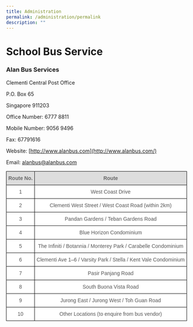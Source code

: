```yaml
---
title: Administration
permalink: /administration/permalink
description: ""
---
```

School Bus Service
==================

  

### Alan Bus Services

Clementi Central Post Office

P.O. Box 65

Singapore 911203

  

Office Number: 6777 8811

  

Mobile Number: 9056 9496

  

Fax: 67791616

  

Website: [http://www.alanbus.com](http://www.alanbus.com/)

Email: [alanbus@alanbus.com](mailto:alanbus@alanbus.com)

<style type="text/css">
.tg  {border-collapse:collapse;border-spacing:0;}
.tg td{border-color:black;border-style:solid;border-width:1px;font-family:Arial, sans-serif;font-size:14px;
  overflow:hidden;padding:10px 5px;word-break:normal;}
.tg th{border-color:black;border-style:solid;border-width:1px;font-family:Arial, sans-serif;font-size:14px;
  font-weight:normal;overflow:hidden;padding:10px 5px;word-break:normal;}
.tg .tg-a4yv{background-color:#DDD;color:#666;font-weight:bold;text-align:center;vertical-align:top}
.tg .tg-ftsx{background-color:#FFF;color:#565656;text-align:center;vertical-align:top}
</style>
<table class="tg">
<thead>
  <tr>
    <th class="tg-a4yv">Route No.</th>
    <th class="tg-a4yv">Route<br></th>
  </tr>
</thead>
<tbody>
  <tr>
    <td class="tg-ftsx">1</td>
    <td class="tg-ftsx">West Coast Drive<br></td>
  </tr>
  <tr>
    <td class="tg-ftsx">2</td>
    <td class="tg-ftsx">Clementi West Street / West Coast Road (within 2km)<br></td>
  </tr>
  <tr>
    <td class="tg-ftsx">3</td>
    <td class="tg-ftsx">Pandan Gardens / Teban Gardens Road<br></td>
  </tr>
  <tr>
    <td class="tg-ftsx">4</td>
    <td class="tg-ftsx">Blue Horizon Condominium<br></td>
  </tr>
  <tr>
    <td class="tg-ftsx">5</td>
    <td class="tg-ftsx">The Infiniti / Botannia / Monterey Park / Carabelle Condominium<br></td>
  </tr>
  <tr>
    <td class="tg-ftsx">6</td>
    <td class="tg-ftsx">Clementi Ave 1–6 / Varsity Park / Stella / Kent Vale Condominium<br></td>
  </tr>
  <tr>
    <td class="tg-ftsx">7</td>
    <td class="tg-ftsx">Pasir Panjang Road<br></td>
  </tr>
  <tr>
    <td class="tg-ftsx">8</td>
    <td class="tg-ftsx">South Buona Vista Road<br></td>
  </tr>
  <tr>
    <td class="tg-ftsx">9</td>
    <td class="tg-ftsx">Jurong East / Jurong West / Toh Guan Road<br></td>
  </tr>
  <tr>
    <td class="tg-ftsx">10</td>
    <td class="tg-ftsx">Other Locations (to enquire from bus vendor)</td>
  </tr>
</tbody>
</table>